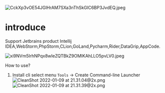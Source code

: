 ![CckXp3vOE54JGlHrAM7SXa3nThSkGlC6BP3JvdEQ.jpeg](https://s2.loli.net/2022/01/09/DawTCqFePW2LUnR.jpg)
# introduce
Support Jetbrains product
Intellij IDEA,WebStorm,PhpStorm,CLion,GoLand,Pycharm,Rider,DataGrip,AppCode.

![xi9NVm5IrhNPqx8wIeZQTBkZ9OMIKAhLLO5pvLV0.jpeg](https://s2.loli.net/2022/01/09/as3S5pH8LUjYonz.jpg)


How to use?
1. Install cli
   select menu `Tools` -> Create Command-line Launcher
   ![CleanShot 2022-01-09 at 21.31.04@2x.png](https://s2.loli.net/2022/01/09/CR2FulSIyGXmsUV.png)
   ![CleanShot 2022-01-09 at 21.31.39@2x.png](https://s2.loli.net/2022/01/09/A2Hj5aew6Rf3PYy.png)